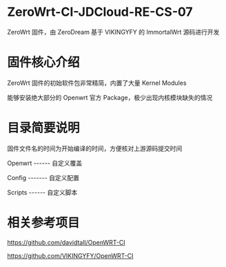 # ZeroWrt-CI-JDCloud-RE-CS-07

ZeroWrt 固件，由 ZeroDream 基于 VIKINGYFY 的 ImmortalWrt 源码进行开发

# 固件核心介绍

ZeroWrt 固件的初始软件包非常精简，内置了大量 Kernel Modules

能够安装绝大部分的 Openwrt 官方 Package，极少出现内核模块缺失的情况

# 目录简要说明

固件文件名的时间为开始编译的时间，方便核对上游源码提交时间

Openwrt ------ 自定义覆盖

Config ------- 自定义配置

Scripts ------ 自定义脚本

# 相关参考项目

https://github.com/davidtall/OpenWRT-CI

https://github.com/VIKINGYFY/OpenWRT-CI
